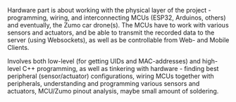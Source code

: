 Hardware part is about working with the physical layer of the project - programming, wiring, and interconnecting MCUs (ESP32, Arduinos, others) and eventually, the Zumo car drone(s). The MCUs have to work with various sensors and actuators, and be able to transmit the recorded data to the server (using Websockets), as well as be controllable from Web- and Mobile Clients.

Involves both low-level (for getting UIDs and MAC-addresses) and high-level C++ programming, as well as tinkering with hardware - finding best peripheral (sensor/actuator) configurations, wiring MCUs together with peripherals, understanding and programming various sensors and actuators, MCU/Zumo pinout analysis, maybe small amount of soldering.
